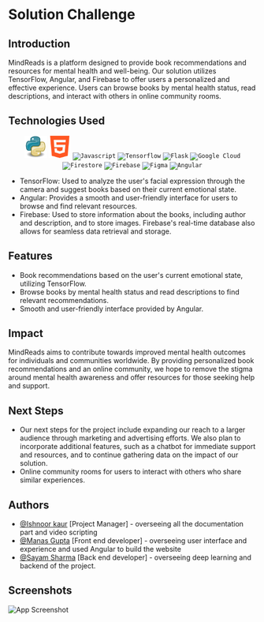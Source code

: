 # Solution Challenge

## Introduction
MindReads is a platform designed to provide book recommendations and resources for mental health and well-being. Our solution utilizes TensorFlow, Angular, and Firebase to offer users a personalized and effective experience. Users can browse books by mental health status, read descriptions, and interact with others in online community rooms.

## Technologies Used
<p align="center">
  <code><img title="Python" height="45" src="https://github.com/StartCodeingWithSayam/photos/blob/master/python.svg"></code>
  <code><img title="HTML5" height="45" src="https://github.com/StartCodeingWithSayam/photos/blob/master/html.svg"></code>
  <code><img title="Javascript" height="45" src="https://github.com/zumrudu-anka/zumrudu-anka/blob/master/images/javascript.svg"></code>
  <code><img title="Tensorflow" height="45" src="https://github.com/StartCodeingWithSayam/SolutionChalange/blob/master/images/tensorflow-icon.svg"></code>
  <code><img title="Flask" height="45" src="https://github.com/StartCodeingWithSayam/SolutionChalange/blob/master/images/pocoo_flask-icon.svg"></code>
  <code><img title="Google Cloud" height="45" src="https://github.com/StartCodeingWithSayam/SolutionChalange/blob/master/images/google_cloud-icon.svg"></code>
  <code><img title="Firestore" height="45" src="https://github.com/StartCodeingWithSayam/SolutionChalange/blob/master/images/firestore-svgrepo-com.svg"></code>
  <code><img title="Firebase" height="45" src="https://github.com/StartCodeingWithSayam/SolutionChalange/blob/master/images/firebase-ar21.svg"></code>
  <code><img title="Figma" height="45" src="https://github.com/StartCodeingWithSayam/SolutionChalange/blob/master/images/figma-icon.svg"></code>
  <code><img title="Angular" height="45" src="https://github.com/StartCodeingWithSayam/SolutionChalange/blob/master/images/angular-icon.svg"></code>
</p>

- TensorFlow: Used to analyze the user's facial expression through the camera and suggest books based on their current emotional state.
- Angular: Provides a smooth and user-friendly interface for users to browse and find relevant resources.
- Firebase: Used to store information about the books, including author and description, and to store images. Firebase's real-time database also allows for seamless data retrieval and storage.

## Features
- Book recommendations based on the user's current emotional state, utilizing TensorFlow.
- Browse books by mental health status and read descriptions to find relevant recommendations.
- Smooth and user-friendly interface provided by Angular.

## Impact
MindReads aims to contribute towards improved mental health outcomes for individuals and communities worldwide. By providing personalized book recommendations and an online community, we hope to remove the stigma around mental health awareness and offer resources for those seeking help and support.

## Next Steps
- Our next steps for the project include expanding our reach to a larger audience through marketing and advertising efforts. We also plan to incorporate additional features, such as a chatbot for immediate support and resources, and to continue gathering data on the impact of our solution.
- Online community rooms for users to interact with others who share similar experiences.

## Authors

- [@Ishnoor kaur](https://github.com/Ishnoor-kaur) [Project Manager] - overseeing all the documentation part and video scripting
- [@Manas Gupta](https://github.com/cyberbuddy-manas) [Front end developer] - overseeing user interface and experience and used Angular to build the website
- [@Sayam Sharma](https://github.com/StartCodeingWithSayam) [Back end developer] - overseeing deep learning and backend of the project.


## Screenshots

![App Screenshot](https://via.placeholder.com/468x300?text=App+Screenshot+Here)
